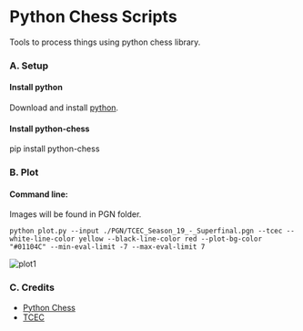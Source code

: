 # Python Chess Scripts
Tools to process things using python chess library.

### A. Setup

#### Install python
Download and install [python](https://www.python.org/downloads/).

#### Install python-chess
pip install python-chess


### B. Plot
#### Command line:
Images will be found in PGN folder.

`python plot.py --input ./PGN/TCEC_Season_19_-_Superfinal.pgn --tcec --white-line-color yellow --black-line-color red --plot-bg-color "#01104C" --min-eval-limit -7 --max-eval-limit 7`

![plot1](https://i.imgur.com/LAUSTQt.png)


### C. Credits
* [Python Chess](https://github.com/niklasf/python-chess)
* [TCEC](https://tcec-chess.com/)

